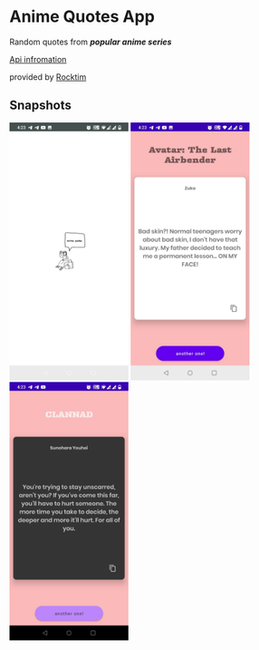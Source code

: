 # Anime Quotes App

Random quotes from ***popular anime series***

[Api infromation](https://animechan.vercel.app)

provided by [Rocktim](rocktimcodes.site)

## Snapshots

<img src="https://github.com/ayushranjan-11/Anime-Quote-App/blob/master/screenshots/splash%20screen.jpg" width="210" >

<img src="https://github.com/ayushranjan-11/Anime-Quote-App/blob/master/screenshots/light%20theme.jpg" width="210" >

<img src="https://github.com/ayushranjan-11/Anime-Quote-App/blob/master/screenshots/dark%20theme.jpg" width="210" >
